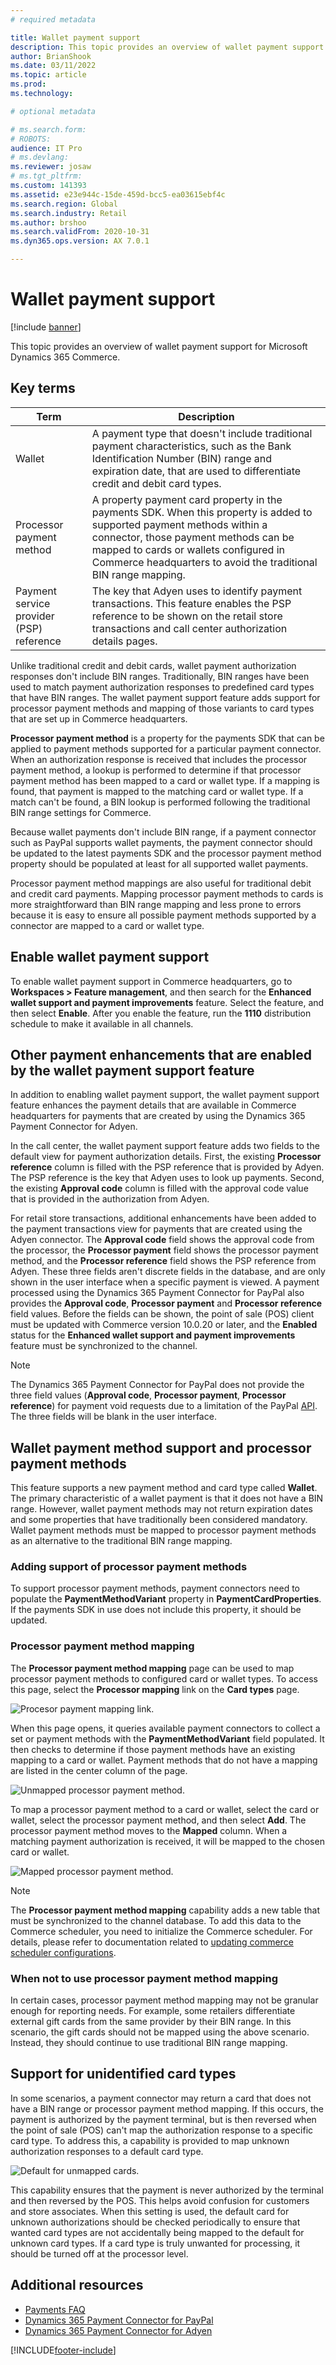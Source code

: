 ```yaml
---
# required metadata

title: Wallet payment support
description: This topic provides an overview of wallet payment support for Microsoft Dynamics 365 Commerce.
author: BrianShook
ms.date: 03/11/2022
ms.topic: article
ms.prod: 
ms.technology: 

# optional metadata

# ms.search.form: 
# ROBOTS: 
audience: IT Pro
# ms.devlang: 
ms.reviewer: josaw
# ms.tgt_pltfrm: 
ms.custom: 141393
ms.assetid: e23e944c-15de-459d-bcc5-ea03615ebf4c
ms.search.region: Global
ms.search.industry: Retail
ms.author: brshoo
ms.search.validFrom: 2020-10-31
ms.dyn365.ops.version: AX 7.0.1

---
```


# Wallet payment support

[!include [banner](../includes/banner.md)]

This topic provides an overview of wallet payment support for Microsoft Dynamics 365 Commerce.  

## Key terms

| Term | Description |
|---|---|
| Wallet | A payment type that doesn't include traditional payment characteristics, such as the Bank Identification Number (BIN) range and expiration date, that are used to differentiate credit and debit card types. |
| Processor payment method | A property payment card property in the payments SDK. When this property is added to supported payment methods within a connector, those payment methods can be mapped to cards or wallets configured in Commerce headquarters to avoid the traditional BIN range mapping. 
| Payment service provider (PSP) reference | The key that Adyen uses to identify payment transactions. This feature enables the PSP reference to be shown on the retail store transactions and call center authorization details pages.

Unlike traditional credit and debit cards, wallet payment authorization responses don't include BIN ranges. Traditionally, BIN ranges have been used to match payment authorization responses to predefined card types that have BIN ranges. The wallet payment support feature adds support for processor payment methods and mapping of those variants to card types that are set up in Commerce headquarters.

**Processor payment method** is a property for the payments SDK that can be applied to payment methods supported for a particular payment connector. When an authorization response is received that includes the processor payment method, a lookup is performed to determine if that processor payment method has been mapped to a card or wallet type. If a mapping is found, that payment is mapped to the matching card or wallet type. If a match can't be found, a BIN lookup is performed following the traditional BIN range settings for Commerce. 

Because wallet payments don't include BIN range, if a payment connector such as PayPal supports wallet payments, the payment connector should be updated to the latest payments SDK and the processor payment method property should be populated at least for all supported wallet payments. 

Processor payment method mappings are also useful for traditional debit and credit card payments. Mapping processor payment methods to cards is more straightforward than BIN range mapping and less prone to errors because it is easy to ensure all possible payment methods supported by a connector are mapped to a card or wallet type. 

## Enable wallet payment support

To enable wallet payment support in Commerce headquarters, go to **Workspaces \> Feature management**, and then search for the **Enhanced wallet support and payment improvements** feature. Select the feature, and then select **Enable**. After you enable the feature, run the **1110** distribution schedule to make it available in all channels.

## Other payment enhancements that are enabled by the wallet payment support feature

In addition to enabling wallet payment support, the wallet payment support feature enhances the payment details that are available in Commerce headquarters for payments that are created by using the Dynamics 365 Payment Connector for Adyen. 

In the call center, the wallet payment support feature adds two fields to the default view for payment authorization details. First, the existing **Processor reference** column is filled with the PSP reference that is provided by Adyen. The PSP reference is the key that Adyen uses to look up payments. Second, the existing **Approval code** column is filled with the approval code value that is provided in the authorization from Adyen. 

For retail store transactions, additional enhancements have been added to the payment transactions view for payments that are created using the Adyen connector. The **Approval code** field shows the approval code from the processor, the **Processor payment** field shows the processor payment method, and the **Processor reference** field shows the PSP reference from Adyen. These three fields aren't discrete fields in the database, and are only shown in the user interface when a specific payment is viewed. A payment processed using the Dynamics 365 Payment Connector for PayPal also provides the **Approval code**, **Processor payment** and **Processor reference** field values. Before the fields can be shown, the point of sale (POS) client must be updated with Commerce version 10.0.20 or later, and the **Enabled** status for the **Enhanced wallet support and payment improvements** feature must be synchronized to the channel.

> [!NOTE]
> The Dynamics 365 Payment Connector for PayPal does not provide the three field values (**Approval code**, **Processor payment**, **Processor reference**) for payment void requests due to a limitation of the PayPal [API](https://developer.paypal.com/api/payments/v2/#authorizations_void). The three fields will be blank in the user interface. 

## Wallet payment method support and processor payment methods

This feature supports a new payment method and card type called **Wallet**. The primary characteristic of a wallet payment is that it does not have a BIN range. However, wallet payment methods may not return expiration dates and some properties that have traditionally been considered mandatory. Wallet payment methods must be mapped to processor payment methods as an alternative to the traditional BIN range mapping. 

### Adding support of processor payment methods

To support processor payment methods, payment connectors need to populate the **PaymentMethodVariant** property in **PaymentCardProperties**. If the payments SDK in use does not include this property, it should be updated. 

### Processor payment method mapping

The **Processor payment method mapping** page can be used to map processor payment methods to configured card or wallet types. To access this page, select the **Processor mapping** link on the **Card types** page.

![Procesor payment mapping link.](media/Payments/ProcPmtMap.png)

When this page opens, it queries available payment connectors to collect a set or payment methods with the **PaymentMethodVariant** field populated. It then checks to determine if those payment methods have an existing mapping to a card or wallet. Payment methods that do not have a mapping are listed in the center column of the page. 

![Unmapped processor payment method.](media/Payments/Unmapped.png)

To map a processor payment method to a card or wallet, select the card or wallet, select the processor payment method, and then select **Add**. The processor payment method moves to the **Mapped** column. When a matching payment authorization is received, it will be mapped to the chosen card or wallet.

![Mapped processor payment method.](media/Payments/Mapped.png)

> [!NOTE]
> The **Processor payment method mapping** capability adds a new table that must be synchronized to the channel database. To add this data to the Commerce scheduler, you need to initialize the Commerce scheduler. For details, please refer to documentation related to [updating commerce scheduler configurations](./dev-itpro/cdx-best-practices.md#update-configurations). 

### When not to use processor payment method mapping

In certain cases, processor payment method mapping may not be granular enough for reporting needs. For example, some retailers differentiate external gift cards from the same provider by their BIN range. In this scenario, the gift cards should not be mapped using the above scenario. Instead, they should continue to use traditional BIN range mapping. 

## Support for unidentified card types

In some scenarios, a payment connector may return a card that does not have a BIN range or processor payment method mapping. If this occurs, the payment is authorized by the payment terminal, but is then reversed when the point of sale (POS) can't map the authorization response to a specific card type. To address this, a capability is provided to map unknown authorization responses to a default card type. 

![Default for unmapped cards.](media/Payments/DefaultUnmapped.png)

This capability ensures that the payment is never authorized by the terminal and then reversed by the POS. This helps avoid confusion for customers and store associates. When this setting is used, the default card for unknown authorizations should be checked periodically to ensure that wanted card types are not accidentally being mapped to the default for unknown card types. If a card type is truly unwanted for processing, it should be turned off at the processor level.

## Additional resources

- [Payments FAQ](dev-itpro/payments-retail.md)
- [Dynamics 365 Payment Connector for PayPal](paypal.md)
- [Dynamics 365 Payment Connector for Adyen](dev-itpro/adyen-connector.md?tabs=8-1-3)


[!INCLUDE[footer-include](../includes/footer-banner.md)]
